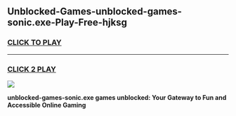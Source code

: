 
## Unblocked-Games-unblocked-games-sonic.exe-Play-Free-hjksg
<h3>
<a href="https://premium76.site?title=unblocked-games-sonic.exe&ref=24M">CLICK TO PLAY</a></h3>
<hr>

<h3>
<a href="https://premium76.site?title=unblocked-games-sonic.exe&ref=24M">CLICK 2 PLAY</a>
  
</h3>

<a href="https://premium76.site?title=unblocked-games-sonic.exe&ref=24M"><img src="https://clearcache.store/games.png"></a>


**unblocked-games-sonic.exe games unblocked: Your Gateway to Fun and Accessible Online Gaming**

